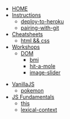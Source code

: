 - [HOME](/)
- [Instructions](/instructions/README.md)
  - [deploy-to-heroku](/instructions/deploy-to-heroku.md)
  - [pairing-with-git](/instructions/pairing-with-git.md)
- [Cheatsheets](/cheatsheets/README.md)
  - [html && css](/cheatsheets/html-css.md)
- [Workshops](/workshops/README.md)
  - [DOM](/workshops/DOM/README.md)
    - [bmi](/workshops/DOM/bmi.md)
    <!-- - [drawPixels](/workshops/DOM/drawPixels.md) -->
    - [hit-a-mole](/workshops/DOM/hit-a-mole.md)
    - [image-slider](/workshops/DOM/image-slider.md)
<!--     - [lyricoMania](/workshops/DOM/lyricoMania.md)
    - [wealthy-people](/workshops/DOM/wealthy-people.md) -->
  - [VanillaJS](/workshops/vanillajs/README.md)
    - [pokemon](/workshops/vanillajs/pokemon.md)
- [JS Fundamentals](/javascript/README.md)
  - [this](/javascript/this.md)
  - [lexical-context](/javascript/lexical-context.md)

